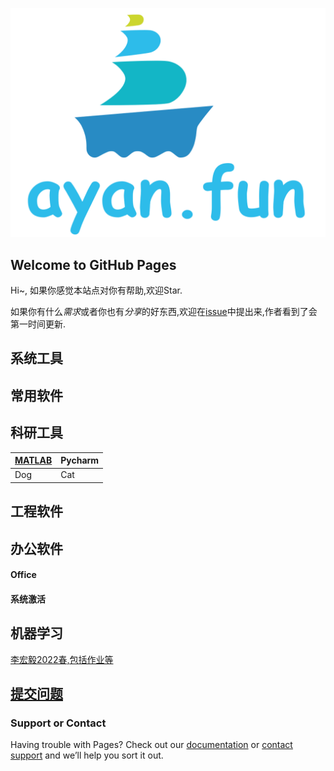 ![](https://raw.githubusercontent.com/kenyon01/image-host/main/img/ayanfun.svg)

## Welcome to GitHub Pages
Hi~, 如果你感觉本站点对你有帮助,欢迎Star.

如果你有什么*需求*或者你也有*分享*的好东西,欢迎在[issue](https://github.com/kenyon01/kenyon01.github.io/issues)中提出来,作者看到了会第一时间更新.

## 系统工具



## 常用软件

## 科研工具




|  [MATLAB](/reaserch/MATLAB.md) | Pycharm |
|--|--|
| Dog | Cat |


## 工程软件

## 办公软件

#### Office
#### 系统激活

## 机器学习
[李宏毅2022春,包括作业等](https://speech.ee.ntu.edu.tw/~hylee/ml/2022-spring.php)

## [提交问题]((https://github.com/kenyon01/kenyon01.github.io/issues))


### Support or Contact

Having trouble with Pages? Check out our [documentation](https://docs.github.com/categories/github-pages-basics/) or [contact support](https://support.github.com/contact) and we’ll help you sort it out.
